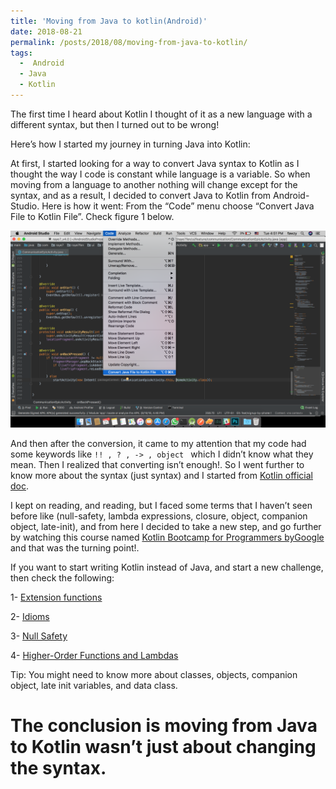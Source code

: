 ```yaml
---
title: 'Moving from Java to kotlin(Android)'
date: 2018-08-21
permalink: /posts/2018/08/moving-from-java-to-kotlin/
tags:
  -  Android
  - Java
  - Kotlin
---
```


The first time I heard about Kotlin I thought of it as a new language with a different syntax, but then I turned out to be wrong! 

Here’s how I started my journey in turning Java into Kotlin: 

At first, I started looking for a way to convert Java syntax to Kotlin as I thought the way I code is constant while language is a variable. So when moving from a language to another nothing will change except for the syntax, and as a result, I decided to convert Java to Kotlin from Android-Studio. Here is how it went: 
From the “Code” menu choose “Convert Java File to Kotlin File”. Check figure 1 below. 



![screenshot](/images/blog-1.1.png)


And then after the conversion, it came to my attention that my code had some keywords like  `!! , ? , -> , object ` which I didn’t know what they mean. 
Then I realized that converting isn’t enough!. So I went further to know more about the syntax (just syntax) and I started from [Kotlin official doc](https://kotlinlang.org/docs).


I kept on reading, and reading, but I faced some terms that I haven’t seen before like (null-safety, lambda expressions, closure, object, companion object, late-init), and from here I decided to take a new step, and go further by watching this course named [Kotlin Bootcamp for Programmers byGoogle](https://eg.udacity.com/course/kotlin-bootcamp-for-programmers--ud9011)
and that was the turning point!.


If you want to start writing Kotlin instead of Java, and start a new challenge, then check the following: 


1- [Extension functions](https://kotlinlang.org/docs/reference/extensions.html)


2- [Idioms](https://kotlinlang.org/docs/reference/idioms.html#filtering-a-list)


3- [Null Safety](https://kotlinlang.org/docs/reference/null-safety.html)


4- [Higher-Order Functions and Lambdas](https://kotlinlang.org/docs/reference/lambdas.html)


Tip: You might need to know more about classes, objects, companion object, late init variables, and data class.

The conclusion is moving from Java to Kotlin wasn’t just about changing the syntax.
======

